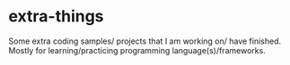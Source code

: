 # extra-things
Some extra coding samples/ projects that I am working on/ have finished.
Mostly for learning/practicing programming language(s)/frameworks.
